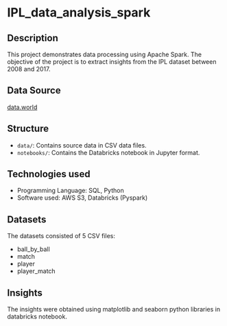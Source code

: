 # IPL_data_analysis_spark

## Description
This project demonstrates data processing using Apache Spark. The objective of the project is to extract insights from the IPL dataset between 2008 and 2017.

## Data Source
[data.world](https://data.world/raghu543/ipl-data-till-2017)

## Structure
- `data/`: Contains source data in CSV data files.
- `notebooks/`: Contains the Databricks notebook in Jupyter format.

## Technologies used
- Programming Language: SQL, Python
- Software used: AWS S3, Databricks (Pyspark)

## Datasets
The datasets consisted of 5 CSV files:
- ball_by_ball
- match
- player
- player_match

## Insights
The insights were obtained using matplotlib and seaborn python libraries in databricks notebook.

